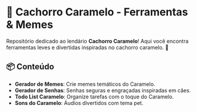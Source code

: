 # 🐾 Cachorro Caramelo - Ferramentas & Memes

Repositório dedicado ao lendário **Cachorro Caramelo**! Aqui você encontra ferramentas leves e divertidas inspiradas no cachorro caramelo. 💛

## 📦 Conteúdo
- **Gerador de Memes**: Crie memes temáticos do Caramelo.
- **Gerador de Senhas**: Senhas seguras e engraçadas inspiradas em cães.
- **Todo List Caramelo**: Organize tarefas com o toque do Caramelo.
- **Sons do Caramelo**: Áudios divertidos com tema pet.
